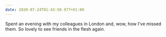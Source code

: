 ```yaml
---
date: 2020-07-24T01:43:50.977+01:00
---
```

Spent an evening with my colleagues in London and, wow, how I’ve missed them. So lovely to see friends in the flesh again.
